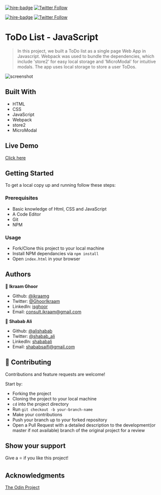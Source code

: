[![hire-badge](https://img.shields.io/badge/Consult%20/%20Hire%20Ikraam-Click%20to%20Contact-brightgreen)](mailto:consult.ikraam@gmail.com) [![Twitter Follow](https://img.shields.io/twitter/follow/GhoorIkraam?label=Follow%20Ikraam%20on%20Twitter&style=social)](https://twitter.com/GhoorIkraam)

[![hire-badge](https://img.shields.io/badge/Consult%20/%20Hire%20Shabab-Click%20to%20Contact-brightgreen)](mailto:shababsaifi@gmail.com) [![Twitter Follow](https://img.shields.io/twitter/follow/shabab_ali?label=Follow%20Shabab%20on%20Twitter&style=social)](https://twitter.com/shabab_ali)

# ToDo List - JavaScript

> In this project, we built a ToDo list as a single page Web App in Javascript.
> Webpack was used to bundle the dependencies, which include 'store2' for easy local storage and 'MicroModal' for intuitive modals.
> The app uses local storage to store a user ToDos.

![screenshot](https://user-images.githubusercontent.com/34813339/88652715-7bab8c00-d0cb-11ea-86f9-15c2130a2547.png)

## Built With

- HTML
- CSS
- JavaScript
- Webpack
- store2
- MicroModal

## Live Demo

[Click here](https://raw.githack.com/alishabab/todo-list-javascript/todo-list/dist/index.html)

## Getting Started

To get a local copy up and running follow these steps:

### Prerequisites

- Basic knowledge of Html, CSS and JavaScript
- A Code Editor
- Git
- NPM

### Usage

- Fork/Clone this project to your local machine
- Install NPM dependancies via `npm install`
- Open `index.html` in your browser

## Authors

👤 **Ikraam Ghoor**

- Github: [@ikraamg](https://github.com/ikraamg)
- Twitter: [@GhoorIkraam](https://twitter.com/GhoorIkraam)
- LinkedIn: [isghoor](https://linkedin.com/isghoor)
- Email: [consult.ikraam@gmail.com](mailto:consult.ikraam@gmail.com)

👤 **Shabab Ali**

- Github: [@alishabab](https://github.com/alishabab)
- Twitter: [@shabab_ali](https://twitter.com/shabab_ali)
- LinkedIn: [shababali](https://www.linkedin.com/in/shababali/)
- Email: [shababsaifi@gmail.com](mailto:shababsaifi@gmail.com)

## 🤝 Contributing

Contributions and feature requests are welcome!

Start by:

- Forking the project
- Cloning the project to your local machine
- `cd` into the project directory
- Run `git checkout -b your-branch-name`
- Make your contributions
- Push your branch up to your forked repository
- Open a Pull Request with a detailed description to the development(or master if not available) branch of the original project for a review

## Show your support

Give a ⭐️ if you like this project!

## Acknowledgments

[The Odin Project](https://www.theodinproject.com/courses/javascript/)
